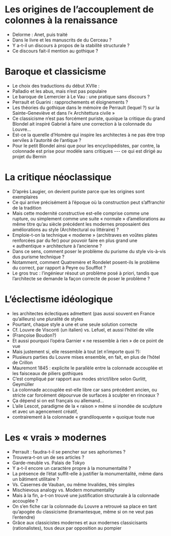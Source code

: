 # Les origines de l’accouplement de colonnes à la renaissance

- Delorme : Anet, puis traité
- Dans le livre et les manuscrits de du Cerceau ?
- Y a-t-il un discours à propos de la stabilité structurale ?
- Ce discours fait-il mention au gothique ?


# Baroque et classicisme

- Le choix des traductions du début XVIIe :
- Palladio et les abus, mais n’est pas populaire
- Le baroque de Lemercier à Le Vau : une pratique sans discours ?
- Perrault et Guarini : rapprochements et éloignements ?
- Les théories du gothique dans le mémoire de Perrault (lequel ?) sur la Sainte-Geneviève et dans l’« Architettura civile »
- Ce classicisme n’est pas forcément puriste, quoique la critique du grand Blondel ait inspiré Gabriel à faire une correction à la colonnade du Louvre...
- Est-ce la querelle d’Homère qui inspire les architectes à ne pas être trop serviles à l’autorité de l’antique ?
- Pour le petit Blondel ainsi que pour les encyclopédistes, par contre, la colonnade est prise pour modèle sans critiques --- ce qui est dirigé au projet du Bernin


# La critique néoclassique 

- D’après Laugier, on devient puriste parce que les origines sont exemplaires 
- Ce qui arrive précisément à l’époque où la construction peut s’affranchir de la tradition
- Mais cette modernité constructive est-elle comprise comme une rupture, ou simplement comme une suite « normale » d’améliorations au même titre qu’au siècle précédent les modernes proposaient des améliorations au style (Architectural ou littéraire) ?
- Emploie-t-on la technique « moderne » (architraves en voûtes plates renforcées par du fer) pour pouvoir faire en plus grand une « authentique » architecture à l’ancienne ?
- Dans ce sens, comment poser le problème du purisme du style vis-à-vis dus purisme technique ?
- Notamment, comment Quatremère et Rondelet posent-ils le problème du correct, par rapport à Peyre ou Soufflot ?
- Le gros truc : l’ingénieur résout un problème posé à priori, tandis que l’architecte se demande la façon correcte de poser le problème ?


# L’éclectisme idéologique 

- les architectes éclectiques admettent (pas aussi souvent en France qu’ailleurs) une pluralité de styles
- Pourtant, chaque style a une et une seule solution correcte
- Cf. Louvre de Visconti (un italien) vs. Lefuel, et aussi l’hôtel de ville
- (Françoise Boudon?)
- Et aussi pourquoi l’opéra Garnier « ne ressemble à rien » de ce point de vue 
- Mais justement si, elle ressemble à tout (et n’importe quoi ?):
- Plusieurs parties du Louvre mises ensemble, en fait, en plus de l’hôtel de Crillon
- Mauremont 1845 : explicite le parallèle entre la colonnade accouplée et les faisceaux de piliers gothiques
- C’est compliqué par rapport aux modes strict/libre selon Gurlitt, Geymüller
- La colonnade accouplée est-elle libre car sans précédent ancien, ou stricte car forcément dépourvue de surfaces à sculpter en rinceaux ?
- Ça dépend si on est français ou allemand... 
- L’aile Lescot, paradigme de la « raison » même si inondée de sculpture et avec un agencement créatif,
- contrairement à la colonnade « grandiloquente » quoique toute nue


# Les « vrais » modernes

- Perrault : faudra-t-il se pencher sur ses aphorismes ?
- Trouvera-t-on un de ses articles ?
- Garde-meuble vs. Palais de Tokyo
- Y a-t-il encore un caractère propre à la monumentalité ?
- La présence de l’état suffit-elle à justifier la monumentalité, même dans un bâtiment utilitaire ?
- Vs. Casernes de Vauban, ou même Invalides, très simples
- Mischievous analogy vs. Modern monumentality 
- Mais à la fin, a-t-on trouvé une justification structurale à la colonnade accouplée ?
- On s’en fiche car la colonnade du Louvre a retrouvé sa place en tant qu’apogée du classicisme (bramantesque, même si on ne veut pas l’entendre)
- Grâce aux classicistes modernes et aux modernes classicisants (rationalistes), tous deux par opposition au pompier